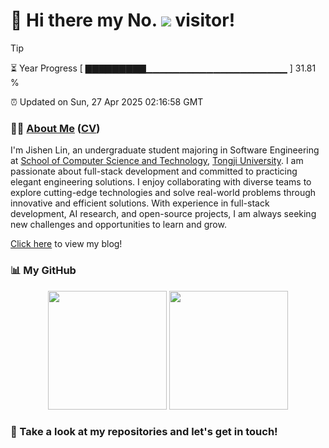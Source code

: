 <h1>
  👋 Hi there my No.
  <img src='https://profile-counter.glitch.me/MinmusLin/count.svg'/>
  visitor!
</h1>

> [!TIP]
> ⏳ Year Progress [ ▇▇▇▇▇▇▇▇▇▁▁▁▁▁▁▁▁▁▁▁▁▁▁▁▁▁▁▁▁▁ ] 31.81 %
>
> ⏰ Updated on Sun, 27 Apr 2025 02:16:58 GMT

### 👨‍💻 [About Me](https://minmuslin.github.io) ([CV](https://github.com/MinmusLin/MinmusLin/raw/refs/heads/main/CV/CV.pdf))

I'm Jishen Lin, an undergraduate student majoring in Software Engineering at [School of Computer Science and Technology](https://cs.tongji.edu.cn), [Tongji University](https://www.tongji.edu.cn). I am passionate about full-stack development and committed to practicing elegant engineering solutions. I enjoy collaborating with diverse teams to explore cutting-edge technologies and solve real-world problems through innovative and efficient solutions. With experience in full-stack development, AI research, and open-source projects, I am always seeking new challenges and opportunities to learn and grow.

[Click here](www.minmuslin.cn) to view my blog!

### 📊 My GitHub

<div align='center'>
  <img src='https://github-readme-stats.vercel.app/api?username=MinmusLin&show_icons=true&count_private=true' height='190'/>
  <img src='https://github-readme-stats.vercel.app/api/top-langs/?username=MinmusLin&layout=compact' height='190'/>
</div>

### 🥰 Take a look at my repositories and let's get in touch!
